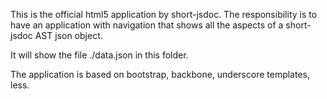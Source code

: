 This is the official html5 application by short-jsdoc. The responsibility is to have an application with navigation that shows all the aspects of a short-jsdoc AST json object.

It will show the file ./data.json in this folder.

The application is based on bootstrap, backbone, underscore templates, less. 